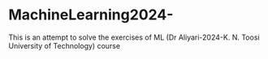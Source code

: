# MachineLearning2024-
This is an attempt to solve the exercises of ML (Dr Aliyari-2024-K. N. Toosi University of Technology) course 
